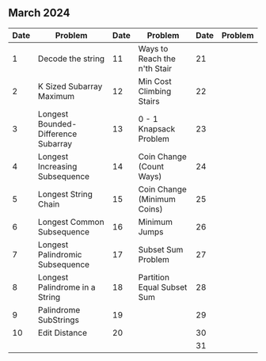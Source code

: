 ## March 2024

| Date | Problem                             | Date | Problem                      | Date | Problem |
| ---- | ----------------------------------- | ---- | ---------------------------- | ---- | ------- |
| 1    | Decode the string                   | 11   | Ways to Reach the n'th Stair | 21   |         |
| 2    | K Sized Subarray Maximum            | 12   | Min Cost Climbing Stairs     | 22   |         |
| 3    | Longest Bounded-Difference Subarray | 13   | 0 - 1 Knapsack Problem       | 23   |         |
| 4    | Longest Increasing Subsequence      | 14   | Coin Change (Count Ways)     | 24   |         |
| 5    | Longest String Chain                | 15   | Coin Change (Minimum Coins)  | 25   |         |
| 6    | Longest Common Subsequence          | 16   | Minimum Jumps                | 26   |         |
| 7    | Longest Palindromic Subsequence     | 17   | Subset Sum Problem           | 27   |         |
| 8    | Longest Palindrome in a String      | 18   | Partition Equal Subset Sum   | 28   |         |
| 9    | Palindrome SubStrings               | 19   |                              | 29   |         |
| 10   | Edit Distance                       | 20   |                              | 30   |         |
|      |                                     |      |                              | 31   |         |
